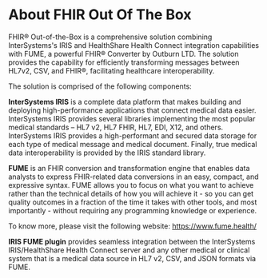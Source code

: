 # About FHIR Out Of The Box

FHIR® Out-of-the-Box is a comprehensive solution combining InterSystems's IRIS and  HealthShare Health Connect integration capabilities with FUME, a powerful FHIR® Converter by Outburn LTD. The solution provides the capability for efficiently transforming messages between HL7v2, CSV, and FHIR®, facilitating healthcare interoperability.  

The solution is comprised of the following components: 

**InterSystems IRIS** is a complete data platform that makes building and deploying high-performance applications
that connect medical data easier. InterSystems IRIS provides several libraries implementing the most popular medical standards – HL7 v2, HL7 FHIR, HL7, EDI, X12, and others. 
InterSystems IRIS provides a high-performant and secured data storage for each type of medical message and medical document. 
Finally, true medical data interoperability is provided by the IRIS standard library.

**FUME** is an FHIR conversion and transformation engine that enables data analysts to express FHIR-related data conversions in an easy, 
compact, and expressive syntax. FUME allows you to focus on what you want to achieve rather than the technical details of how 
you will achieve it - so you can get quality outcomes in a fraction of the time it takes with other tools, 
and most importantly - without requiring any programming knowledge or experience. 

To know more, please visit the following website: https://www.fume.health/

**IRIS FUME plugin** provides seamless integration between the InterSystems IRIS/HealthShare Health Connect server and any other medical or clinical system
that is a medical data source in HL7 v2, CSV, and JSON formats via FUME.
